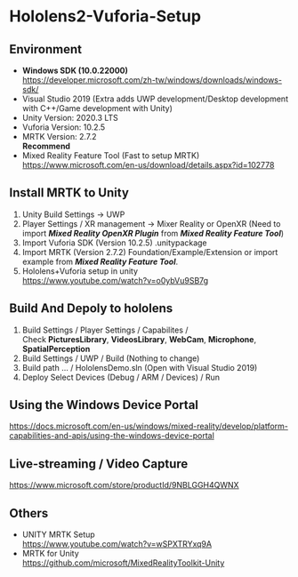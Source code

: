 # Hololens2-Vuforia-Setup
## Environment
 - **Windows SDK (10.0.22000)**  
 https://developer.microsoft.com/zh-tw/windows/downloads/windows-sdk/ 
 - Visual Studio 2019 (Extra adds UWP development/Desktop development with C++/Game development with Unity)  
 - Unity Version: 2020.3 LTS
 - Vuforia Version: 10.2.5
 - MRTK Version: 2.7.2  
 __Recommend__  
 - Mixed Reality Feature Tool (Fast to setup MRTK)  
 https://www.microsoft.com/en-us/download/details.aspx?id=102778

## Install MRTK to Unity
1. Unity Build Settings -> UWP
2. Player Settings / XR management -> Mixer Reality or OpenXR (Need to import ***Mixed Reality OpenXR Plugin*** from ***Mixed Reality Feature Tool***)
3. Import Vuforia SDK (Version 10.2.5) .unitypackage
4. Import MRTK (Version 2.7.2) Foundation/Example/Extension or import example from ***Mixed Reality Feature Tool***.  
5. Hololens+Vuforia setup in unity  
https://www.youtube.com/watch?v=o0ybVu9SB7g

## Build And Depoly to hololens 
1. Build Settings / Player Settings / Capabilites /  
Check **PicturesLibrary**, **VideosLibrary**, **WebCam**, **Microphone**, **SpatialPerception** 
2. Build Settings / UWP / Build (Nothing to change) 
3. Build path ... / HololensDemo.sln (Open with Visual Studio 2019)  
4. Deploy Select Devices (Debug / ARM / Devices) / Run 

## Using the Windows Device Portal  
 https://docs.microsoft.com/en-us/windows/mixed-reality/develop/platform-capabilities-and-apis/using-the-windows-device-portal  

## Live-streaming / Video Capture  
https://www.microsoft.com/store/productId/9NBLGGH4QWNX  

## Others
 - UNITY MRTK Setup  
 https://www.youtube.com/watch?v=wSPXTRYxq9A
 - MRTK for Unity  
 https://github.com/microsoft/MixedRealityToolkit-Unity
